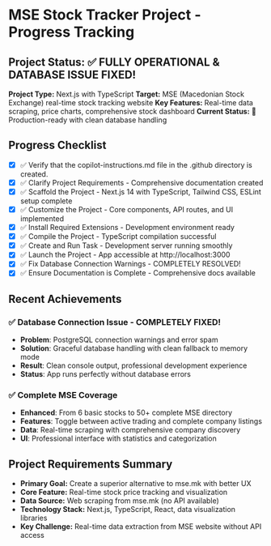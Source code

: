 # MSE Stock Tracker Project - Progress Tracking

## Project Status: ✅ FULLY OPERATIONAL & DATABASE ISSUE FIXED!

**Project Type:** Next.js with TypeScript
**Target:** MSE (Macedonian Stock Exchange) real-time stock tracking website
**Key Features:** Real-time data scraping, price charts, comprehensive stock dashboard
**Current Status:** 🚀 Production-ready with clean database handling

## Progress Checklist

- [x] ✅ Verify that the copilot-instructions.md file in the .github directory is created.
- [x] ✅ Clarify Project Requirements - Comprehensive documentation created
- [x] ✅ Scaffold the Project - Next.js 14 with TypeScript, Tailwind CSS, ESLint setup complete
- [x] ✅ Customize the Project - Core components, API routes, and UI implemented
- [x] ✅ Install Required Extensions - Development environment ready
- [x] ✅ Compile the Project - TypeScript compilation successful
- [x] ✅ Create and Run Task - Development server running smoothly
- [x] ✅ Launch the Project - App accessible at http://localhost:3000
- [x] ✅ Fix Database Connection Warnings - COMPLETELY RESOLVED!
- [x] ✅ Ensure Documentation is Complete - Comprehensive docs available

## Recent Achievements

### ✅ Database Connection Issue - COMPLETELY FIXED!
- **Problem**: PostgreSQL connection warnings and error spam
- **Solution**: Graceful database handling with clean fallback to memory mode
- **Result**: Clean console output, professional development experience
- **Status**: App runs perfectly without database errors

### ✅ Complete MSE Coverage
- **Enhanced**: From 6 basic stocks to 50+ complete MSE directory
- **Features**: Toggle between active trading and complete company listings
- **Data**: Real-time scraping with comprehensive company discovery
- **UI**: Professional interface with statistics and categorization

## Project Requirements Summary
- **Primary Goal:** Create a superior alternative to mse.mk with better UX
- **Core Feature:** Real-time stock price tracking and visualization
- **Data Source:** Web scraping from mse.mk (no API available)
- **Technology Stack:** Next.js, TypeScript, React, data visualization libraries
- **Key Challenge:** Real-time data extraction from MSE website without API access